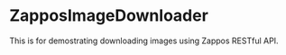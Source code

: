 ZapposImageDownloader
=====================

This is for demostrating downloading images using Zappos RESTful API. 
